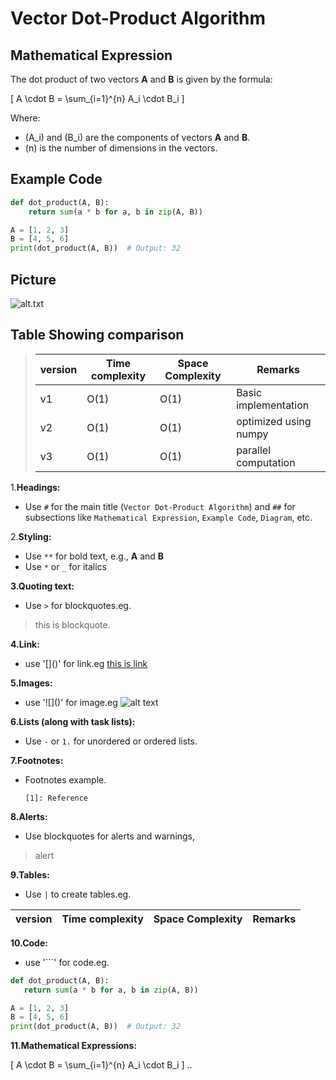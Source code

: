 
# Vector Dot-Product Algorithm

## Mathematical Expression
The dot product of two vectors **A** and **B** is given by the formula:

\[
A \cdot B = \sum_{i=1}^{n} A_i \cdot B_i
\]

Where:
- \(A_i\) and \(B_i\) are the components of vectors **A** and **B**.
- \(n\) is the number of dimensions in the vectors.

## Example Code

```python
def dot_product(A, B):
    return sum(a * b for a, b in zip(A, B))

A = [1, 2, 3]
B = [4, 5, 6]
print(dot_product(A, B))  # Output: 32
```
## Picture
![alt.txt](https://cdn1.byjus.com/wp-content/uploads/2018/11/maths/2016/06/02115120/Dot-Product-Of-Vectors.jpg)

## Table Showing comparison
> |version|Time complexity|Space Complexity| Remarks|
> |---|---|---|---|
> |v1|O(1)|O(1)|Basic implementation|
> |v2|O(1)|O(1)|optimized using numpy|
> |v3|O(1)|O(1)|parallel computation|

1.**Headings:**
   - Use `#` for the main title (`Vector Dot-Product Algorithm`) and `##` for subsections like `Mathematical Expression`, `Example Code`, `Diagram`, etc.

2.**Styling:**
   - Use `**` for bold text, e.g., **A** and **B**
   - Use `*` or `_` for italics

**3.Quoting text:**
- Use `>` for blockquotes.eg.
> this is blockquote.

**4.Link:**
- use '\[]()' for link.eg
[this is link](https://www.google.com/)

**5.Images:**
- use '!\[]()' for image.eg
![alt text](https://cdn1.byjus.com/wp-content/uploads/2018/11/maths/2016/06/02115120/Dot-Product-Of-Vectors.jpg)

**6.Lists (along with task lists):**
-  Use `-` or `1.` for unordered or ordered lists.

**7.Footnotes:**

 - Footnotes example.
     ```
     [1]: Reference
     ```
**8.Alerts:**
 - Use blockquotes for alerts and warnings,
 > alert

 **9.Tables:**
 - Use `|` to create tables.eg.

 |version|Time complexity|Space Complexity| Remarks|
 |---|---|---|---|

 **10.Code:**
 - use '\```' for code.eg.

 ```python
def dot_product(A, B):
    return sum(a * b for a, b in zip(A, B))

A = [1, 2, 3]
B = [4, 5, 6]
print(dot_product(A, B))  # Output: 32
```

**11.Mathematical Expressions:**

\[
A \cdot B = \sum_{i=1}^{n} A_i \cdot B_i
\]
..
